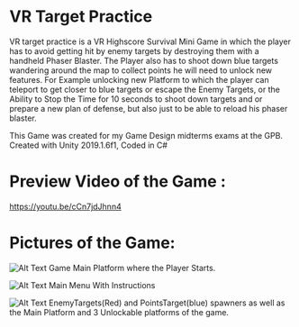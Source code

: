 # VR Target Practice 

VR target practice is a VR Highscore Survival Mini Game in which the player has to avoid getting hit by enemy targets by destroying them 
with a handheld Phaser Blaster. The Player also has to shoot down blue targets wandering around the map to collect points he will need to 
unlock new features. For Example unlocking new Platform to which the player can teleport to get closer to blue targets or escape the Enemy Targets,
or the Ability to Stop the Time for 10 seconds to shoot down targets and or prepare a new plan of defense, but also just to be able to reload his
phaser blaster. 

This Game was created for my Game Design midterms exams at the GPB. Created with Unity 2019.1.6f1, Coded in C# 

# Preview Video of the Game : 
https://youtu.be/cCn7jdJhnn4

# Pictures of the Game: 

![Alt Text](https://i.imgur.com/mY6tV9d.png)
Game Main Platform where the Player Starts.

![Alt Text](https://i.imgur.com/bDkgFXj.png)
Main Menu With Instructions

![Alt Text](https://i.imgur.com/uhLhHQc.png)
EnemyTargets(Red) and PointsTarget(blue) spawners  as well as the Main Platform and 3 Unlockable platforms of the game. 
